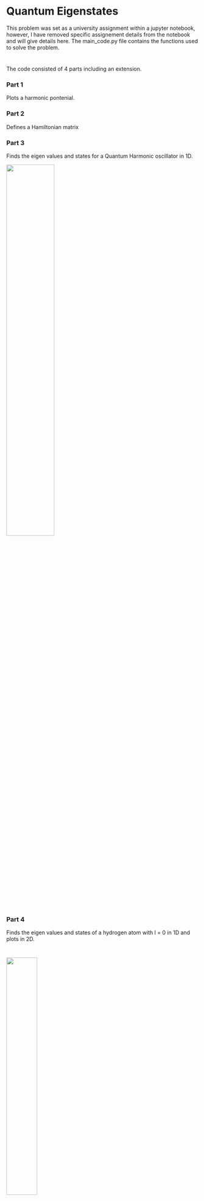 # Quantum Eigenstates

This problem was set as a university assignment within a jupyter notebook, however, I have removed specific assignement details from the notebook and will give details here. The main_code.py file contains the functions used to solve the problem. 
#

The code consisted of 4 parts including an extension.

### Part 1

Plots a harmonic pontenial.

### Part 2

Defines a Hamiltonian matrix

### Part 3

Finds the eigen values and states for a Quantum Harmonic oscillator in 1D.

<img src="https://github.com/DrDavie1/quantum-eigenstates/blob/main/Media/harmosc.png" width="50%" height="50%">


### Part 4

Finds the eigen values and states of a hydrogen atom with l = 0 in 1D and plots in 2D.

#

<img src="https://github.com/DrDavie1/quantum-eigenstates/blob/main/Media/3s.png" width="40%" height="40%">

### Extension

- Finds the eigen values and states of a hydrogen atom with l > 0

#

<img src="https://github.com/DrDavie1/quantum-eigenstates/blob/main/Media/p.png" width="40%" height="40%">

- Compares the efficiency of scipy eigen problem solvers.
    
